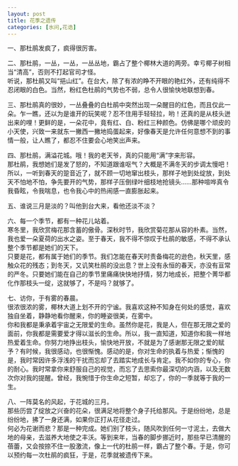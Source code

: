 ```yaml
---
layout: post
title: 花季之遗传
categories: [水问,花诰]
---
```


一、那杜鹃发疯了，疯得很厉害。

二、那杜鹃，一丛，一丛，一丛丛地，霸占了整个椰林大道的两旁。幸亏椰子树相当“清高”，否则不打起官司才怪。  
听说，那杜鹃又叫“挹山红”。在台大，除了有浓的睁不开眼的艳红外，还有纯得不忍闭眼的白色。当然，粉红色杜鹃的气势也不弱，总令人很愉快地联想到春。

三、那杜鹃真的很妙，一丛叠叠的白杜鹃中突然出现一朵醒目的红色，而且仅此一朵。乍一瞧，还以为是谁开的玩笑呢？忍不住用手轻轻拉，哟！还真的是从枝头迸出来的哩！更鲜的是，一朵花中，竟有红、白、粉红三种颜色。仿佛是哪个顽皮的小天使，兴致一来就东一撇西一撇地捣蛋起来，好像春天是允许任何意想不到的事情一般，让人瞧了，都忍不住要会心地笑出声来。

四、那杜鹃，满溢花城。哦！我的老天爷，真的只能用“满”字来形容。  
那杜鹃，我想她们是发了怒的，不知道跟谁呕气？大概是不满冬天的步调太慢吧！所以，一听到春天的跫音近了，就不顾一切地窜出枝头，那样子地到处绽放，到处天不怕地不怕，争先要开的气势，那样子压倒绿叶细枝地抢镜头……那种喧哗真令我昏眩，令我喘息，也令我心中的热闹感一直膨胀起来。

五、谁说三月是淡的？叫他到台大来，看他还淡不淡？

六、每一个季节，都有一种花儿站着。  
寒冬里，我欣赏梅花那含蓄的傲骨。深秋时节，我欣赏菊花那从容的朴素。当然，我也爱一朵夏荷的出水之姿。至于春天，我不得不惊叹于杜鹃的敏感，不得不承认整个季节都是她们的天下。  
只要是花，都有属于她们的季节。我们怎能在春天时责备梅花的逊色，秋天里，感触众花的残态；到冬天，又讥笑杜鹃的没出息？世上没有永恒的春天，亦没有亘常的严冬。只要她们能在自己的季节里痛痛快快地抒情，努力地成长，把整个菁华都化作那枝头一绽，这就够了，不是吗？就够了。

七、访你，于有雾的春晨。  
很浓很浓的雾，椰林大道上划不开的宁谧。我喜欢这种不知身在何处的感觉，喜欢独自坐着，静静地看你醒来，你的睡姿很美，在雾中。  
你和我都是秉承着宇宙之无限爱的生命。虽然你是花，我是人，但在那无限之爱的面前，你我都是需要爱才得以滋长的生命。所以，我一直知道，知道你和我一样地热爱着生命。你努力地挣出枝头，愉快地开放，不就是为了感谢那无限之爱的赋予？有时候，我很感动，也很惭愧。感动的是，你对生命的执着与热爱；惭愧的是，我时常因许多浮浅的干扰而忘却了去踏实地成长与肯定。我不如你的专心，你的耐心。我时常拿你来舒服自己的视觉，而忘了去思索你最深切的内涵，以及无数次你对我的提醒。曾经，我惋惜于你生命之短暂，却忘了，你的一季就等于我的一生。

八、一阵莫名的风起，于花城的三月。  
那些历尝了绽放之兴奋的花朵，很满足地将整个身子托给那风。于是纷纷地，总是纷纷地，拂了一身还满，如果你正打从花径走过。  
何必为花谢而悲？那是一种完成。她们别了枝头，随风吹到任何一寸泥土，去做大地的母亲，去滋养大地使之丰沃。等到来年，当春的脚步挪近时，那些早已清醒的蓓蕾，又会按捺不住一股激流，像上一代的杜鹃一样，霸占了整个春。于是，你可以预约每一次杜鹃的疯狂，于是，花季就被遗传下来。
